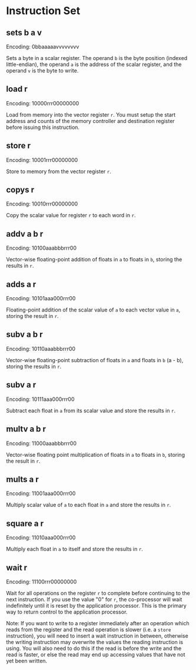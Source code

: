 # Instruction Set

## sets b a v

Encoding: 0bbaaaaavvvvvvvv

Sets a byte in a scalar register. The operand `b` is the byte position
(indexed little-endian), the operand `a` is the address of the scalar register,
and the operand `v` is the byte to write.

## load r

Encoding: 10000rrr00000000

Load from memory into the vector register `r`. You must setup the start address
and counts of the memory controller and destination register before issuing
this instruction.

## store r

Encoding: 10001rrr00000000

Store to memory from the vector register `r`.

## copys r

Encoding: 10010rrr00000000

Copy the scalar value for register `r` to each word in `r`.

## addv a b r

Encoding: 10100aaabbbrrr00

Vector-wise floating-point addition of floats in `a` to floats in `b`,
storing the results in `r`.

## adds a r

Encoding: 10101aaa000rrr00

Floating-point addition of the scalar value of `a` to each vector value in `a`,
storing the result in `r`.

## subv a b r

Encoding: 10110aaabbbrrr00

Vector-wise floating-point subtraction of floats in `a` and floats in `b`
(a - b), storing the results in `r`.

## subv a r

Encoding: 10111aaa000rrr00

Subtract each float in `a` from its scalar value and store the results in `r`.

## multv a b r

Encoding: 11000aaabbbrrr00

Vector-wise floating point multiplication of floats in `a` to floats in `b`,
storing the result in `r`.

## mults a r

Encoding: 11001aaa000rrr00

Multiply scalar value of `a` to each float in `a` and store the results in `r`.

## square a r

Encoding: 11010aaa000rrr00

Multiply each float in `a` to itself and store the results in `r`.

## wait r

Encoding: 11100rrr00000000

Wait for all operations on the register `r` to complete before continuing to
the next instruction. If you use the value "0" for `r`, the co-processor will
wait indefinitely until it is reset by the application processor. This is the
primary way to return control to the application processor.

Note: If you want to write to a register immediately after an operation which
reads from the register and the read operation is slower (i.e. a `store`
instruction), you will need to insert a wait instruction in between, otherwise
the writing instruction may overwrite the values the reading instruction is
using. You will also need to do this if the read is before the write and the
read is faster, or else the read may end up accessing values that have not
yet been written.
